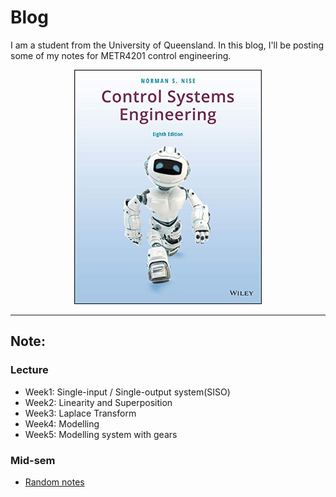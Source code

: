# Blog
I am a student from the University of Queensland. In this blog, I'll be posting some of my notes for METR4201 control engineering.
<p align="center">
  <img src="https://github.com/FOAGF/FOAGF.github.io/blob/main/48708089.jpg" width="300">
</p>
<hr>

## Note:
### Lecture
- Week1: Single-input / Single-output system(SISO)
- Week2: Linearity and Superposition
- Week3: Laplace Transform
- Week4: Modelling
- Week5: Modelling system with gears

### Mid-sem
- [Random notes](https://github.com/FOAGF/FOAGF.github.io/blob/main/midsem.md)
